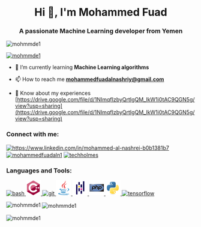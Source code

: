 <h1 align="center">Hi 👋, I'm Mohammed Fuad</h1>
<h3 align="center">A passionate Machine Learning developer from Yemen</h3>

<p align="left"> <img src="https://komarev.com/ghpvc/?username=mohmmde1&label=Profile%20views&color=0e75b6&style=flat" alt="mohmmde1" /> </p>

<p align="left"> <a href="https://github.com/ryo-ma/github-profile-trophy"><img src="https://github-profile-trophy.vercel.app/?username=mohmmde1" alt="mohmmde1" /></a> </p>

- 🌱 I’m currently learning **Machine Learning algorithms**

- 📫 How to reach me **mohammedfuadalnashriy@gmail.com**

- 📄 Know about my experiences [https://drive.google.com/file/d/1NImqfIzbyQrtIgQM_IkW1i0tAC9QGN5g/view?usp=sharing](https://drive.google.com/file/d/1NImqfIzbyQrtIgQM_IkW1i0tAC9QGN5g/view?usp=sharing)

<h3 align="left">Connect with me:</h3>
<p align="left">
<a href="https://linkedin.com/in/https://www.linkedin.com/in/mohammed-al-nashrei-b0b1381b7" target="blank"><img align="center" src="https://raw.githubusercontent.com/rahuldkjain/github-profile-readme-generator/master/src/images/icons/Social/linked-in-alt.svg" alt="https://www.linkedin.com/in/mohammed-al-nashrei-b0b1381b7" height="30" width="40" /></a>
<a href="https://www.hackerrank.com/mohammedfuadaln1" target="blank"><img align="center" src="https://raw.githubusercontent.com/rahuldkjain/github-profile-readme-generator/master/src/images/icons/Social/hackerrank.svg" alt="mohammedfuadaln1" height="30" width="40" /></a>
<a href="https://codeforces.com/profile/techholmes" target="blank"><img align="center" src="https://raw.githubusercontent.com/rahuldkjain/github-profile-readme-generator/master/src/images/icons/Social/codeforces.svg" alt="techholmes" height="30" width="40" /></a>
</p>

<h3 align="left">Languages and Tools:</h3>
<p align="left"> <a href="https://www.gnu.org/software/bash/" target="_blank" rel="noreferrer"> <img src="https://www.vectorlogo.zone/logos/gnu_bash/gnu_bash-icon.svg" alt="bash" width="40" height="40"/> </a> <a href="https://www.w3schools.com/cpp/" target="_blank" rel="noreferrer"> <img src="https://raw.githubusercontent.com/devicons/devicon/master/icons/cplusplus/cplusplus-original.svg" alt="cplusplus" width="40" height="40"/> </a> <a href="https://git-scm.com/" target="_blank" rel="noreferrer"> <img src="https://www.vectorlogo.zone/logos/git-scm/git-scm-icon.svg" alt="git" width="40" height="40"/> </a> <a href="https://www.java.com" target="_blank" rel="noreferrer"> <img src="https://raw.githubusercontent.com/devicons/devicon/master/icons/java/java-original.svg" alt="java" width="40" height="40"/> </a> <a href="https://pandas.pydata.org/" target="_blank" rel="noreferrer"> <img src="https://raw.githubusercontent.com/devicons/devicon/2ae2a900d2f041da66e950e4d48052658d850630/icons/pandas/pandas-original.svg" alt="pandas" width="40" height="40"/> </a> <a href="https://www.php.net" target="_blank" rel="noreferrer"> <img src="https://raw.githubusercontent.com/devicons/devicon/master/icons/php/php-original.svg" alt="php" width="40" height="40"/> </a> <a href="https://www.python.org" target="_blank" rel="noreferrer"> <img src="https://raw.githubusercontent.com/devicons/devicon/master/icons/python/python-original.svg" alt="python" width="40" height="40"/> </a> <a href="https://www.tensorflow.org" target="_blank" rel="noreferrer"> <img src="https://www.vectorlogo.zone/logos/tensorflow/tensorflow-icon.svg" alt="tensorflow" width="40" height="40"/> </a> </p>

<p><img align="left" src="https://github-readme-stats.vercel.app/api/top-langs?username=mohmmde1&show_icons=true&locale=en&layout=compact" alt="mohmmde1" /></p>

<p>&nbsp;<img align="center" src="https://github-readme-stats.vercel.app/api?username=mohmmde1&show_icons=true&locale=en" alt="mohmmde1" /></p>

<p><img align="center" src="https://github-readme-streak-stats.herokuapp.com/?user=mohmmde1&" alt="mohmmde1" /></p>
